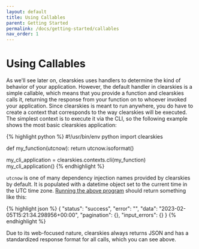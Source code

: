 ```yaml
---
layout: default
title: Using Callables
parent: Getting Started
permalink: /docs/getting-started/callables
nav_order: 1
---
```


# Using Callables

As we'll see later on, clearskies uses handlers to determine the kind of behavior of your application.  However, the default handler in clearskies is a simple callable, which means that you provide a function and clearskies calls it, returning the response from your function on to whoever invoked your application.  Since clearskies is meant to run anywhere, you do have to create a context that corresponds to the way clearskies will be executed.  The simplest context is to execute it via the CLI, so the following example shows the most basic clearskies application:

{% highlight python %}
#!/usr/bin/env python
import clearskies

def my_function(utcnow):
    return utcnow.isoformat()

my_cli_application = clearskies.contexts.cli(my_function)
my_cli_application()
{% endhighlight %}

`utcnow` is one of many dependency injection names provided by clearskies by default.  It is populated with a datetime object set to the current time in the UTC time zone.  [Running the above program](/docs/running-examples#running-examples-designed-for-the-cli) should return something like this:

{% highlight json %}
{
  "status": "success",
  "error": "",
  "data": "2023-02-05T15:21:34.298956+00:00",
  "pagination": {},
  "input_errors": {}
}
{% endhighlight %}

Due to its web-focused nature, clearskies always returns JSON and has a standardized response format for all calls, which you can see above.
